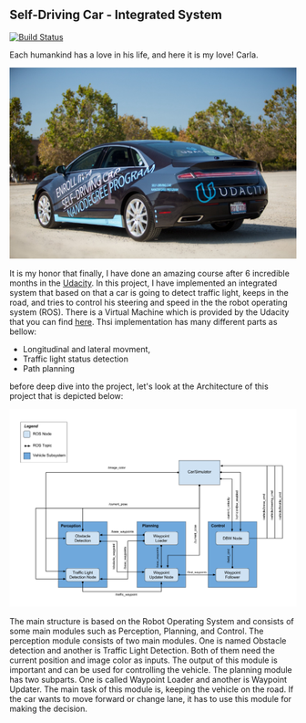 ## Self-Driving Car - Integrated System

[![Build Status](https://travis-ci.org/joemccann/dillinger.svg?branch=master)](https://travis-ci.org/joemccann/dillinger)

Each humankind has a love in his life, and here it is my love! Carla.

![The target vehicle](imgs/MyLove.jpg)

It is my honor that finally, I have done an amazing course after 6 incredible months in the [Udacity](https://www.udacity.com/). In this project, I have implemented an integrated system that based on that a car is going to detect traffic light, keeps in the road, and tries to control his steering and speed in the the robot operating system (ROS). There is a Virtual Machine which is provided by the Udacity that you can find [here](https://s3-us-west-1.amazonaws.com/udacity-selfdrivingcar/Udacity_VM_Base_V1.0.0.zip).
Thsi implementation has many different parts as bellow: 
* Longitudinal and lateral movment, 
* Traffic light status detection
* Path planning

before deep dive into the project, let's look at the Architecture of this project that is depicted below:

![The target vehicle](imgs/ROS.png)

The main structure is based on the Robot Operating System and consists of some main modules such as Perception, Planning, and Control. The perception module consists of two main modules. One is named Obstacle detection and another is Traffic Light Detection. Both of them need the current position and image color as inputs. The output of this module is important and can be used for controlling the vehicle. The planning module has two subparts. One is called Waypoint Loader and another is Waypoint Updater. The main task of this module is, keeping the vehicle on the road. If the car wants to move forward or change lane, it has to use this module for making the decision. 
